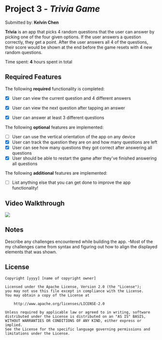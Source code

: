 # Project 3 - *Trivia Game*

Submitted by: **Kelvin Chen**

**Trivia** is an app that picks 4 random questions that the user can answer by picking one of the four
given options. If the user answers a question correctly, they get a point. After the user answers all
4 of the questions, their score would be shown at the end before the game resets with 4 new random questions.

Time spent: **4** hours spent in total

## Required Features

The following **required** functionality is completed:

- [x] User can view the current question and 4 different answers
- [x] User can view the next question after tapping an answer
- [x] User can answer at least 3 different questions


The following **optional** features are implemented:

- [ ] User can use the vertical orientation of the app on any device
- [x] User can track the question they are on and how many questions are left
- [x] User can see how many questions they got correct after answering all questions
- [x] User should be able to restart the game after they've finished answering all questions

The following **additional** features are implemented:

- [ ] List anything else that you can get done to improve the app functionality!

## Video Walkthrough
<div>
    <a href="https://www.loom.com/share/3bba8ccf29864735a867272d312ad37e">
    </a>
    <a href="https://www.loom.com/share/3bba8ccf29864735a867272d312ad37e">
      <img style="max-width:300px;" src="https://cdn.loom.com/sessions/thumbnails/3bba8ccf29864735a867272d312ad37e-ca91f8a514addb71-full-play.gif">
    </a>
  </div>

## Notes

Describe any challenges encountered while building the app.
-Most of the my challenges came from syntax and figuring out how to align the displayed elements 
that was shown. 

## License

    Copyright [yyyy] [name of copyright owner]

    Licensed under the Apache License, Version 2.0 (the "License");
    you may not use this file except in compliance with the License.
    You may obtain a copy of the License at

        http://www.apache.org/licenses/LICENSE-2.0

    Unless required by applicable law or agreed to in writing, software
    distributed under the License is distributed on an "AS IS" BASIS,
    WITHOUT WARRANTIES OR CONDITIONS OF ANY KIND, either express or implied.
    See the License for the specific language governing permissions and
    limitations under the License.
